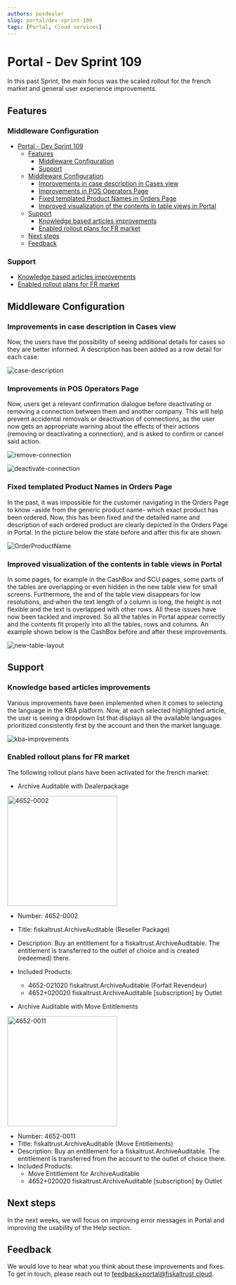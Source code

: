 ```yaml
---
authors: posdealer
slug: portal/dev-sprint-109
tags: [Portal, Cloud services]
---
```


# Portal - Dev Sprint 109
In this past Sprint, the main focus was the scaled rollout for the french market and general user experience improvements.

<!--truncate-->

## Features

### Middleware Configuration

- [Portal - Dev Sprint 109](#portal---dev-sprint-109)
  - [Features](#features)
    - [Middleware Configuration](#middleware-configuration)
    - [Support](#support)
  - [Middleware Configuration](#middleware-configuration-1)
    - [Improvements in case description in Cases view](#improvements-in-case-description-in-cases-view)
    - [Improvements in POS Operators Page](#improvements-in-pos-operators-page)
    - [Fixed templated Product Names in Orders Page](#fixed-templated-product-names-in-orders-page)
    - [Improved visualization of the contents in table views in Portal](#improved-visualization-of-the-contents-in-table-views-in-portal)
  - [Support](#support-1)
    - [Knowledge based articles improvements](#knowledge-based-articles-improvements)
    - [Enabled rollout plans for FR market](#enabled-rollout-plans-for-fr-market)
  - [Next steps](#next-steps)
  - [Feedback](#feedback)

### Support
- [Knowledge based articles improvements](#knowledge-based-articles-improvements)
- [Enabled rollout plans for FR market](#enabled-rollout-plans-for-fr-market)

## Middleware Configuration

### Improvements in case description in Cases view

Now, the users have the possibility of seeing additional details for cases so they are better informed. A description has been added as a row detail for each case:

![case-description](images/sprint-109/case-description.png)

### Improvements in POS Operators Page

Now, users get a relevant confirmation dialogue before deactivating or removing a connection between them and another company. This will help prevent accidental removals or deactivation of connections, as the user now gets an appropriate warning about the effects of their actions (removing or deactivating a connection), and is asked to confirm or cancel said action.

![remove-connection](images/sprint-109/remove-connection.png)

![deactivate-connection](images/sprint-109/deactivate-connection.png)

### Fixed templated Product Names in Orders Page

In the past, it was impossible for the customer navigating in the Orders Page to know -aside from the generic product name- which exact product has been ordered. 
Now, this has been fixed and the detailed name and description of each ordered product are clearly depicted in the Orders Page in Portal. In the picture below the state before and after this fix are shown:

![OrderProductName](images/sprint-109/OrderProductName.png)

### Improved visualization of the contents in table views in Portal

In some pages, for example in the CashBox and SCU pages, some parts of the tables are overlapping or even hidden in the new table view for small screens.
Furthermore, the end of the table view disappears for low resolutions, and when the text length of a column is long, the height is not flexible and the text is overlapped with other rows. 
All these issues have now been tackled and improved. So all the tables in Portal appear correctly and the contents fit properly into all the tables, rows and columns.
An example shown below is the CashBox before and after these improvements.

![new-table-layout](images/sprint-109/new-table-layout.png)

## Support

### Knowledge based articles improvements

Various improvements have been implemented when it comes to selecting the language in the KBA platform.  Now, at each selected highlighted article, the user is seeing a dropdown list that displays all the available languages prioritized consistently first by the account and then the market language. 

![kba-improvements](images/sprint-109/kba-improvements.png)

### Enabled rollout plans for FR market 

The following rollout plans have been activated for the french market:

- Archive Auditable with Dealerpackage

<img src="images/sprint-109/4652-0002.png" alt="4652-0002" width="250"/>

   - Number: 4652-0002 
   - Title: fiskaltrust.ArchiveAuditable (Reseller Package)
   - Description: Buy an entitlement for a fiskaltrust.ArchiveAuditable. The entitlement is transferred to the outlet of choice and is created (redeemed) there.
   - Included Products:
     - 4652-021020 fiskaltrust.ArchiveAuditable (Forfait Revendeur)
     - 4652+020020 fiskaltrust.ArchiveAuditable [subscription] by Outlet

- Archive Auditable with Move Entitlements

<img src="images/sprint-109/4652-0011.png" alt="4652-0011" width="250"/>

   - Number: 4652-0011 
   - Title: fiskaltrust.ArchiveAuditable (Move Entitlements)
   - Description: Buy an entitlement for a fiskaltrust.ArchiveAuditable. The entitlement is transferred from the account to the outlet of choice there.
   - Included Products:
     - Move Entitlement for ArchiveAuditable
     - 4652+020020 fiskaltrust.ArchiveAuditable [subscription] by Outlet

## Next steps
In the next weeks, we will focus on improving error messages in Portal and improving the usability of the Help section. 

## Feedback
We would love to hear what you think about these improvements and fixes. To get in touch, please reach out to [feedback+portal@fiskaltrust.cloud](mailto:feedback+portal@fiskaltrust.cloud).
